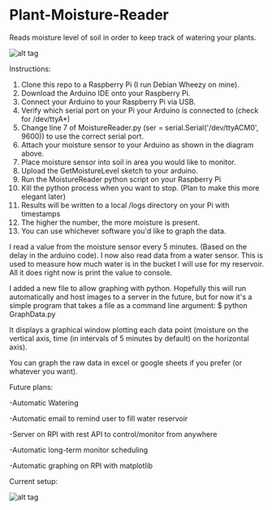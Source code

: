 # Plant-Moisture-Reader
Reads moisture level of soil in order to keep track of watering your plants.


![alt tag](http://i.imgur.com/A4MXf7s.png)

Instructions:

1. Clone this repo to a Raspberry Pi (I run Debian Wheezy on mine).
2. Download the Arduino IDE onto your Raspberry Pi.
3. Connect your Arduino to your Raspberry Pi via USB.
4. Verify which serial port on your Pi your Arduino is connected to (check for /dev/ttyA*)
5. Change line 7 of MoistureReader.py (ser = serial.Serial('/dev/ttyACM0', 9600)) to use the correct serial port.
6. Attach your moisture sensor to your Arduino as shown in the diagram above.
7. Place moisture sensor into soil in area you would like to monitor.
8. Upload the GetMoistureLevel sketch to your arduino.
9. Run the MoistureReader python script on your Raspberry Pi
10. Kill the python process when you want to stop. (Plan to make this more elegant later)
11. Results will be written to a local /logs directory on your Pi with timestamps
12. The higher the number, the more moisture is present.
13. You can use whichever software you'd like to graph the data.

I read a value from the moisture sensor every 5 minutes. (Based on the delay in the arduino code). I now also read data from a
water sensor. This is used to measure how much water is in the bucket I will use for my reservoir. All it does right now is 
print the value to console.

I added a new file to allow graphing with python. Hopefully this will run automatically and host images to a server in the 
future, but for now it's a simple program that takes a file as a command line argument:
$ python GraphData.py <moisture-data-file-name>

It displays a graphical window plotting each data point (moisture on the vertical axis, time (in intervals of 5 minutes by 
default) on the horizontal axis).

You can graph the raw data in excel or google sheets if you prefer (or whatever you want).

Future plans: 

-Automatic Watering

-Automatic email to remind user to fill water reservoir

-Server on RPI with rest API to control/monitor from anywhere

-Automatic long-term monitor scheduling

-Automatic graphing on RPI with matplotlib

Current setup:

![alt tag](http://i.imgur.com/uqHtkuu.jpg)
